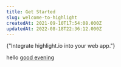 ```yaml
---
title: Get Started
slug: welcome-to-highlight
createdAt: 2021-09-10T17:54:08.000Z
updatedAt: 2022-08-18T22:36:12.000Z
---
```


<DocsCardGroup>
    <DocsCard title="Get Started" href="../getting-started/1_overview.md">
        {"Integrate highlight.io into your web app."}
    </DocsCard>
</DocsCardGroup>

hello [good evening](1_welcome.md#)
